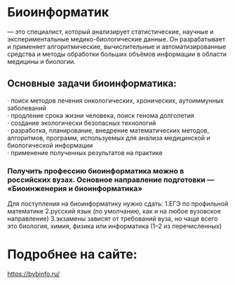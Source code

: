 # Биоинформатик
— это специалист, который анализирует статистические, научные и экспериментальные медико-биологические данные. Он разрабатывает и применяет алгоритмические, вычислительные и автоматизированные средства и методы обработки больших объёмов информации в области медицины и биологии. 
## Основные задачи биоинформатика:
·       поиск методов лечения онкологических, хронических, аутоиммунных заболеваний  
·       продление срока жизни человека, поиск генома долголетия  
·       создание экологически безопасных технологий  
·       разработка, планирование, внедрение математических методов, алгоритмов, программ, используемых для анализа медицинской и биологической информации  
·       применение полученных результатов на практике  
### Получить профессию биоинформатика можно в российских вузах. Основное направление подготовки — «Биоинженерия и биоинформатика»
Для поступления на биоинформатику нужно сдать:
1.ЕГЭ по профильной математике
2.русский язык (по умолчанию, как и на любое вузовское направление)
3.экзамены зависят от требований вуза, но чаще всего это биология, химия, физика или информатика (1–2 из перечисленных)
# Подробнее на сайте:  
<https://bvbinfo.ru/>
